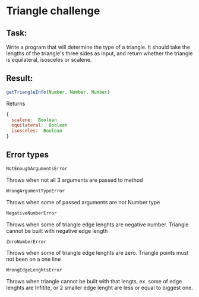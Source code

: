 # Triangle challenge

## Task:
Write a program that will determine the type of a triangle. It should
take the lengths of the triangle's three sides as input, and return
whether the triangle is equilateral, isosceles or scalene.

## Result:
```javascript
getTriangleInfo(Number, Number, Number)
```

Returns
```javascript
{
  scalene:  Boolean
  equilateral:  Boolean
  isosceles:  Boolean
}
```


Error types
------

```javascript
NotEnoughArgumentsError
```
Throws when not all 3 arguments are passed to method

```javascript
WrongArgumentTypeError
```
Throws when some of passed arguments are not Number type

```javascript
NegativeNumberError
```
Throws when some of triangle edge lenghts are negative number. Triangle cannot be built with negative edge length

```javascript
ZeroNumberError
```
Throws when some of triangle edge lenghts are zero. Triangle points must not been on a one line

```javascript
WrongEdgeLenghtsError
```
Throws when triangle cannot be built with that lengts, ex. some of edge lenghts are Infitite,
or 2 smaller edge lenght are less or equal to biggest one.

